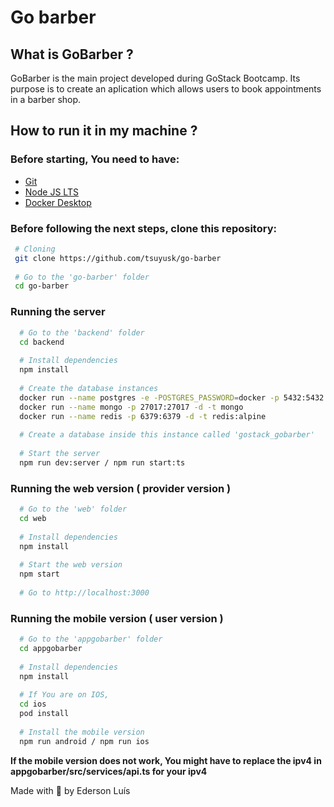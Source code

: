 # Go barber

## What is GoBarber ? 
  GoBarber is the main project developed during GoStack Bootcamp. Its purpose is to create an aplication which allows users to book appointments in a barber shop.
  
## How to run it in my machine ?

### Before starting, You need to have:
  - [Git](https://git-scm.com/downloads)
  - [Node JS LTS](https://nodejs.org/en/download/)
  - [Docker Desktop](https://www.docker.com/get-started)

### Before following the next steps, clone this repository:

```bash
 # Cloning
 git clone https://github.com/tsuyusk/go-barber
 
 # Go to the 'go-barber' folder
 cd go-barber
```

### Running the server
```bash
  # Go to the 'backend' folder
  cd backend
  
  # Install dependencies
  npm install
  
  # Create the database instances
  docker run --name postgres -e -POSTGRES_PASSWORD=docker -p 5432:5432 -d postgres
  docker run --name mongo -p 27017:27017 -d -t mongo
  docker run --name redis -p 6379:6379 -d -t redis:alpine
  
  # Create a database inside this instance called 'gostack_gobarber'
  
  # Start the server
  npm run dev:server / npm run start:ts
```

### Running the web version ( provider version )

```bash
  # Go to the 'web' folder
  cd web
  
  # Install dependencies
  npm install
  
  # Start the web version
  npm start
  
  # Go to http://localhost:3000
```
  
### Running the mobile version ( user version )

```bash
  # Go to the 'appgobarber' folder
  cd appgobarber
  
  # Install dependencies
  npm install
  
  # If You are on IOS,
  cd ios
  pod install
  
  # Install the mobile version
  npm run android / npm run ios
```

**If the mobile version does not work, You might have to replace the ipv4 in appgobarber/src/services/api.ts for your ipv4**

Made with 💜 by Ederson Luís
